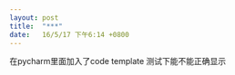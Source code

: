 ```yaml
---
layout: post
title:  "***"
date:   16/5/17 下午6:14 +0800
---
```


在pycharm里面加入了code template 测试下能不能正确显示